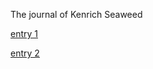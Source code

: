The journal of Kenrich Seaweed

[entry 1](kenrich_log/entry_1.md)

[entry 2](kenrich_log/entry_2.md)

